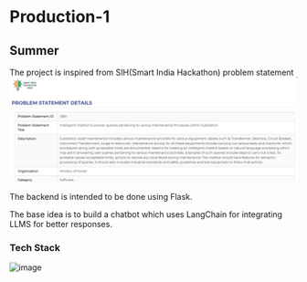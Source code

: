 # Production-1
## Summer

The  project is inspired from SIH(Smart India Hackathon) problem statement ![alt text](image.png)

The backend is intended to be done using Flask.

The base idea is to build a chatbot which uses LangChain for integrating LLMS for better responses.

### Tech Stack
![image](https://github.com/abshek7/Production-1/assets/125293266/2d1703b6-d5e2-49e6-ac9f-3b50223c41b6)
 
